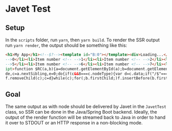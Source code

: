 # Javet Test

## Setup

In the `scripts` folder, run `yarn`, then `yarn build`.
To render the SSR output run `yarn render`, the output should be something like this:

```html
<h1>My App</h1><!--$?--><template id="B:0"></template><div>Loading...</div><!--/$--><div hidden id="S:0"><div class="detail"><ul><li>Item number <!-- 
-->0</li><li>Item number <!-- -->1</li><li>Item number <!-- -->2</li><li>Item number <!-- -->3</li><li>Item number <!-- -->4</li><li>Item number <!-- 
-->5</li><li>Item number <!-- -->6</li><li>Item number <!-- -->7</li><li>Item number <!-- -->8</li><li>Item number <!-- -->9</li></ul></div></div><scr
ipt>function $RC(a,b){a=document.getElementById(a);b=document.getElementById(b);b.parentNode.removeChild(b);if(a){a=a.previousSibling;var f=a.parentNo
de,c=a.nextSibling,e=0;do{if(c&&8===c.nodeType){var d=c.data;if("/$"===d)if(0===e)break;else e--;else"$"!==d&&"$?"!==d&&"$!"!==d||e++}d=c.nextSibling;
f.removeChild(c);c=d}while(c);for(;b.firstChild;)f.insertBefore(b.firstChild,c);a.data="$";a._reactRetry&&a._reactRetry()}};$RC("B:0","S:0")</script> 

```

## Goal

The same output as with node should be delivered by Javet in the `JavetTest` class, so SSR can be done in the Java/Spring Boot backend. Ideally, the output of the render function will be streamed back to Java in order to hand it over to STDOUT or an HTTP response in a non-blocking mode. 

